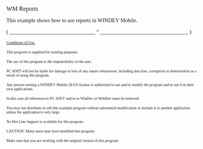   
<span style="font-family:Arial sans-serif;font-size:16px;">WM Reports</span>

  
<span style="font-family:Arial sans-serif;font-size:14px;">This example shows how to use reports in WINDEV Mobile.</span>

  
  
<span style="font-family:Arial sans-serif;font-size:14px;">( \_\_\_\_\_\_\_\_\_\_\_\_\_\_\_\_\_\_\_\_\_\_\_\_\_\_\_\_\_\_\_\_ ° \_\_\_\_\_\_\_\_\_\_\_\_\_\_\_\_\_\_\_\_\_\_\_\_\_\_\_\_\_\_\_\_\_ )</span>

  
<span style="text-decoration:underline;font-family:Arial sans-serif;font-size:10px;">Conditions of Use.</span>

<span style="font-family:Arial sans-serif;font-size:10px;">This program is supplied for training purposes.</span>

<span style="font-family:Arial sans-serif;font-size:10px;">The use of this program is the responsibility of the user. </span>

<span style="font-family:Arial sans-serif;font-size:10px;">PC SOFT will not be liable for damage or loss of any nature whatsoever, including data loss, corruption or deterioration as a result of using this program.</span>

<span style="font-family:Arial sans-serif;font-size:10px;">Any person owning a WINDEV Mobile 28 US license is authorized to use and/or modify the program and to use it in their own applications. </span>

<span style="font-family:Arial sans-serif;font-size:10px;">In this case all references to PC SOFT and/or to WinDev or WebDev must be removed.</span>

<span style="font-family:Arial sans-serif;font-size:10px;">You may not distribute or sell this example program without substantial modification or include it in another application unless the application is very large.</span>

  
<span style="font-family:Arial sans-serif;font-size:10px;">No Hot Line Support is available for this program.</span>

  
<span style="font-family:Arial sans-serif;font-size:10px;">CAUTION: Many users may have modified this program. </span>

<span style="font-family:Arial sans-serif;font-size:10px;">Make sure that you are working with the original version of this program.</span>

  
  
  
  